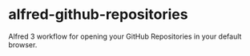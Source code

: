 # alfred-github-repositories
Alfred 3 workflow for opening your GitHub Repositories in your default browser.
